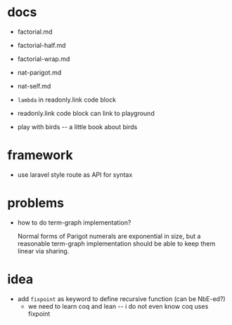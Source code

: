 # docs

- factorial.md
- factorial-half.md
- factorial-wrap.md

- nat-parigot.md
- nat-self.md

- `lambda` in readonly.link code block
- readonly.link code block can link to playground
- play with birds -- a little book about birds

# framework

- use laravel style route as API for syntax

# problems

- how to do term-graph implementation?

  Normal forms of Parigot numerals are exponential in size,
  but a reasonable term-graph implementation
  should be able to keep them linear via sharing.

# idea

- add `fixpoint` as keyword to define recursive function (can be NbE-ed?)
  - we need to learn coq and lean -- i do not even know coq uses fixpoint
